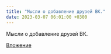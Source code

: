```yaml
---
title: "Мысли о добавление друзей ВК."
date: 2023-03-07 06:01:00 +0300
---
```


Мысли о добавление друзей ВК.

[Вложение](https://vk.com/photo41076938_457249400)
